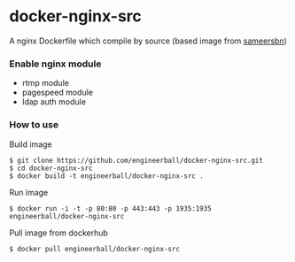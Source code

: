 # docker-nginx-src
A nginx Dockerfile which compile by source (based image from [sameersbn](https://github.com/sameersbn/docker-nginx))

### Enable nginx module ###
* rtmp module
* pagespeed module
* ldap auth module

### How to use
Build image

    $ git clone https://github.com/engineerball/docker-nginx-src.git
    $ cd docker-nginx-src
    $ docker build -t engineerball/docker-nginx-src .

Run image

    $ docker run -i -t -p 80:80 -p 443:443 -p 1935:1935 engineerball/docker-nginx-src

Pull image from dockerhub

    $ docker pull engineerball/docker-nginx-src

